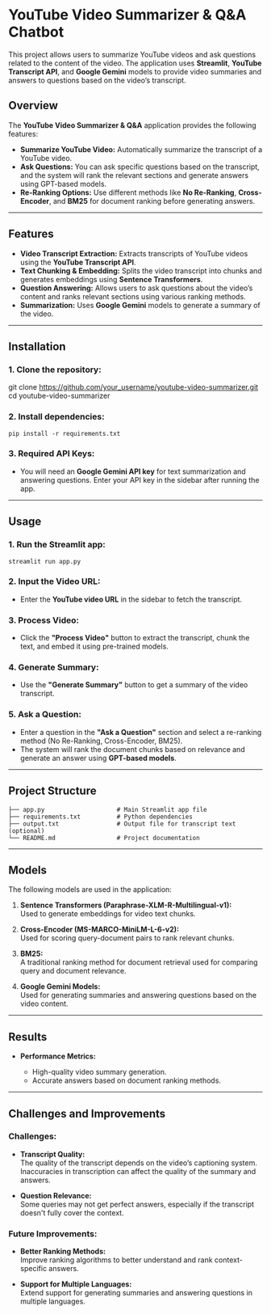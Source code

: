 # **YouTube Video Summarizer & Q&A Chatbot**

This project allows users to summarize YouTube videos and ask questions related to the content of the video. The application uses **Streamlit**, **YouTube Transcript API**, and **Google Gemini** models to provide video summaries and answers to questions based on the video’s transcript.



## **Overview**

The **YouTube Video Summarizer & Q&A** application provides the following features:

- **Summarize YouTube Video:** Automatically summarize the transcript of a YouTube video.
- **Ask Questions:** You can ask specific questions based on the transcript, and the system will rank the relevant sections and generate answers using GPT-based models.
- **Re-Ranking Options:** Use different methods like **No Re-Ranking**, **Cross-Encoder**, and **BM25** for document ranking before generating answers.

---

## **Features**

- **Video Transcript Extraction:** Extracts transcripts of YouTube videos using the **YouTube Transcript API**.
- **Text Chunking & Embedding:** Splits the video transcript into chunks and generates embeddings using **Sentence Transformers**.
- **Question Answering:** Allows users to ask questions about the video’s content and ranks relevant sections using various ranking methods.
- **Summarization:**  Uses **Google Gemini** models to generate a summary of the video.

---

## **Installation**

### 1. **Clone the repository:**

git clone https://github.com/your_username/youtube-video-summarizer.git
cd youtube-video-summarizer

    
### 2\. **Install dependencies:**

    pip install -r requirements.txt
    

### 3\. **Required API Keys:**

*   You will need an **Google Gemini API key** for text summarization and answering questions. Enter your API key in the sidebar after running the app.

* * *

**Usage**
---------

### 1\. **Run the Streamlit app:**

    streamlit run app.py
    

### 2\. **Input the Video URL:**

*   Enter the **YouTube video URL** in the sidebar to fetch the transcript.

### 3\. **Process Video:**

*   Click the **"Process Video"** button to extract the transcript, chunk the text, and embed it using pre-trained models.

### 4\. **Generate Summary:**

*   Use the **"Generate Summary"** button to get a summary of the video transcript.

### 5\. **Ask a Question:**

*   Enter a question in the **"Ask a Question"** section and select a re-ranking method (No Re-Ranking, Cross-Encoder, BM25).
*   The system will rank the document chunks based on relevance and generate an answer using **GPT-based models**.

* * *

**Project Structure**
---------------------

    ├── app.py                    # Main Streamlit app file
    ├── requirements.txt          # Python dependencies
    ├── output.txt                # Output file for transcript text (optional)
    └── README.md                 # Project documentation
    

* * *

**Models**
----------

The following models are used in the application:

1.  **Sentence Transformers (Paraphrase-XLM-R-Multilingual-v1):**  
    Used to generate embeddings for video text chunks.
    
2.  **Cross-Encoder (MS-MARCO-MiniLM-L-6-v2):**  
    Used for scoring query-document pairs to rank relevant chunks.
    
3.  **BM25:**  
    A traditional ranking method for document retrieval used for comparing query and document relevance.
    
4.  **Google Gemini Models:**  
    Used for generating summaries and answering questions based on the video content.
    

* * *

**Results**
-----------

*   **Performance Metrics:**
    
    *   High-quality video summary generation.
    *   Accurate answers based on document ranking methods.

    

* * *

**Challenges and Improvements**
-------------------------------

### **Challenges:**

*   **Transcript Quality:**  
    The quality of the transcript depends on the video’s captioning system. Inaccuracies in transcription can affect the quality of the summary and answers.
    
*   **Question Relevance:**  
    Some queries may not get perfect answers, especially if the transcript doesn't fully cover the context.
    

### **Future Improvements:**

*   **Better Ranking Methods:**  
    Improve ranking algorithms to better understand and rank context-specific answers.
    
*   **Support for Multiple Languages:**  
    Extend support for generating summaries and answering questions in multiple languages.
